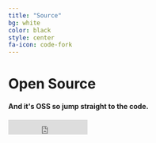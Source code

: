 ```yaml
---
title: "Source"
bg: white
color: black
style: center
fa-icon: code-fork
---
```


# Open Source

#### And it's OSS so jump straight to the code.

<iframe src="https://ghbtns.com/github-btn.html?user=expeditejs&repo=expedite&type=star&count=true&size=large" frameborder="0" scrolling="0" width="160px" height="30px"></iframe>
